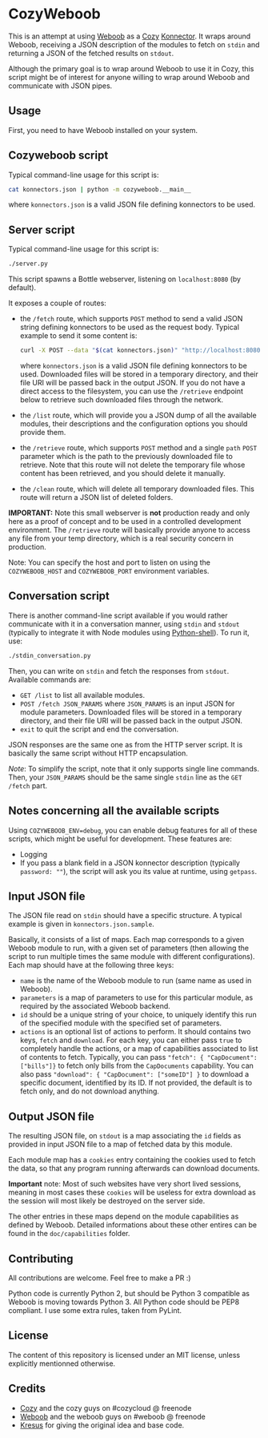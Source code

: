 CozyWeboob
==========

This is an attempt at using [Weboob](http://weboob.org/) as a
[Cozy](http://cozy.io/) [Konnector](https://github.com/cozy-labs/konnectors).
It wraps around Weboob, receiving a JSON description of the modules to fetch
on `stdin` and returning a JSON of the fetched results on `stdout`.

Although the primary goal is to wrap around Weboob to use it in Cozy, this
script might be of interest for anyone willing to wrap around Weboob and
communicate with JSON pipes.


## Usage

First, you need to have Weboob installed on your system.

## Cozyweboob script

Typical command-line usage for this script is:
```bash
cat konnectors.json | python -m cozyweboob.__main__
```
where `konnectors.json` is a valid JSON file defining konnectors to be used.


## Server script

Typical command-line usage for this script is:
```bash
./server.py
```
This script spawns a Bottle webserver, listening on `localhost:8080` (by
default).

It exposes a couple of routes:

* the `/fetch` route, which supports `POST` method to send a valid JSON string
  defining konnectors to be used as the request body. Typical example to send
  it some content is:

  ```bash
  curl -X POST --data "$(cat konnectors.json)" "http://localhost:8080/"
  ```
  where `konnectors.json` is a valid JSON file defining konnectors to be used.
  Downloaded files will be stored in a temporary directory, and their file URI
  will be passed back in the output JSON. If you do not have a direct access
  to the filesystem, you can use the `/retrieve` endpoint below to retrieve
  such downloaded files through the network.

* the `/list` route, which will provide you a JSON dump of all the available
  modules, their descriptions and the configuration options you should provide
  them.

* the `/retrieve` route, which supports `POST` method and a single `path` `POST`
  parameter which is the path to the previously downloaded file to retrieve.
  Note that this route will not delete the temporary file whose content has
  been retrieved, and you should delete it manually.

* the `/clean` route, which will delete all temporary downloaded files. This
  route will return a JSON list of deleted folders.

**IMPORTANT:** Note this small webserver is **not** production ready and only
here as a proof of concept and to be used in a controlled development
environment. The `/retrieve` route will basically provide anyone to access any
file from your temp directory, which is a real security concern in production.

Note: You can specify the host and port to listen on using the
`COZYWEBOOB_HOST` and `COZYWEBOOB_PORT` environment variables.


## Conversation script

There is another command-line script available if you would rather communicate
with it in a conversation manner, using `stdin` and `stdout` (typically to
integrate it with Node modules using
[Python-shell](https://github.com/extrabacon/python-shell)). To run it, use:
```bash
./stdin_conversation.py
```

Then, you can write on `stdin` and fetch the responses from `stdout`.
Available commands are:
* `GET /list` to list all available modules.
* `POST /fetch JSON_PARAMS` where `JSON_PARAMS` is an input JSON for module
  parameters.
  Downloaded files will be stored in a temporary directory, and their file URI
  will be passed back in the output JSON.
* `exit` to quit the script and end the conversation.

JSON responses are the same one as from the HTTP server script. It is
basically the same script without HTTP encapsulation.

_Note_: To simplify the script, note that it only supports single line
commands. Then, your `JSON_PARAMS` should be the same single `stdin` line as
the `GET /fetch` part.


## Notes concerning all the available scripts

Using `COZYWEBOOB_ENV=debug`, you can enable debug features for all of these
scripts, which might be useful for development. These features are:
* Logging
* If you pass a blank field in a JSON konnector description
(typically `password: ""`), the script will ask you its value at runtime,
using `getpass`.


## Input JSON file

The JSON file read on `stdin` should have a specific structure. A typical
example is given in `konnectors.json.sample`.

Basically, it consists of a list of maps. Each map corresponds to a given
Weboob module to run, with a given set of parameters (then allowing the script
to run multiple times the same module with different configurations). Each
map should have at the following three keys:
* `name` is the name of the Weboob module to run (same name as used in
  Weboob).
* `parameters` is a map of parameters to use for this particular module, as
  required by the associated Weboob backend.
* `id` should be a unique string of your choice, to uniquely identify this run
  of the specified module with the specified set of parameters.
* `actions` is an optional list of actions to perform. It should contains two
  keys, `fetch` and `download`. For each key, you can either pass `true` to
  completely handle the actions, or a map of capabilities associated to list
  of contents to fetch.
  Typically, you can pass `"fetch": { "CapDocument": ["bills"]}` to fetch only
  bills from the `CapDocuments` capability. You can also pass
  `"download": { "CapDocument": ["someID"] }` to download a specific document,
  identified by its ID.
  If not provided, the default is to fetch only, and do not download anything.


## Output JSON file

The resulting JSON file, on `stdout` is a map associating the `id` fields as
provided in input JSON file to a map of fetched data by this module.

Each module map has a `cookies` entry containing the cookies used to fetch the
data, so that any program running afterwards can download documents.

**Important** note: Most of such websites have very short lived sessions,
meaning in most cases these `cookies` will be useless for extra download as
the session will most likely be destroyed on the server side.

The other entries in these maps depend on the module capabilities as defined
by Weboob. Detailed informations about these other entires can be found in the
`doc/capabilities` folder.


## Contributing

All contributions are welcome. Feel free to make a PR :)

Python code is currently Python 2, but should be Python 3 compatible as Weboob
is moving towards Python 3. All Python code should be PEP8 compliant. I use
some extra rules, taken from PyLint.


## License

The content of this repository is licensed under an MIT license, unless
explicitly mentionned otherwise.


## Credits

* [Cozy](http://cozy.io/) and the cozy guys on #cozycloud @ freenode
* [Weboob](http://weboob.org/) and the weboob guys on #weboob @ freenode
* [Kresus](https://github.com/bnjbvr/kresus/) for giving the original idea and
  base code.
